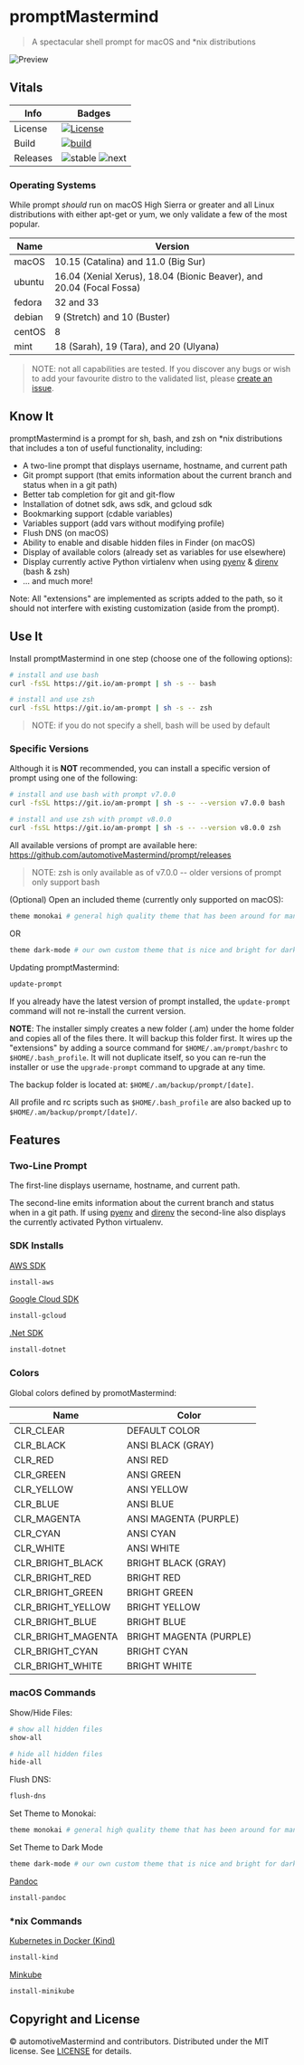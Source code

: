 # promptMastermind

> A spectacular shell prompt for macOS and *nix distributions

![Preview][preview-image]

## Vitals

| Info     | Badges                                                      |
| -------- | ----------------------------------------------------------- |
| License  | [![License][license-image]][license-url]                    |
| Build    | [![build][workflow-image]][workflow-url]                    |
| Releases | ![stable][stable-version-image] ![next][next-version-image] |

### Operating Systems

While prompt *should* run on macOS High Sierra or greater and all Linux distributions with either apt-get or yum, we
only validate a few of the most popular.

| Name   | Version                                                              |
| ------ | -------------------------------------------------------------------- |
| macOS  | 10.15 (Catalina) and 11.0 (Big Sur)                                  |
| ubuntu | 16.04 (Xenial Xerus), 18.04 (Bionic Beaver), and 20.04 (Focal Fossa) |
| fedora | 32 and 33                                                            |
| debian | 9 (Stretch) and 10 (Buster)                                          |
| centOS | 8                                                                    |
| mint   | 18 (Sarah), 19 (Tara), and 20 (Ulyana)                               |

> NOTE: not all capabilities are tested. If you discover any bugs or wish to add your favourite distro to the validated
> list, please [create an issue][new-issue-url].

## Know It

promptMastermind is a prompt for sh, bash, and zsh on *nix distributions that includes a ton of useful functionality,
including:

* A two-line prompt that displays username, hostname, and current path
* Git prompt support (that emits information about the current branch and status when in a git path)
* Better tab completion for git and git-flow
* Installation of dotnet sdk, aws sdk, and gcloud sdk
* Bookmarking support (cdable variables)
* Variables support (add vars without modifying profile)
* Flush DNS (on macOS)
* Ability to enable and disable hidden files in Finder (on macOS)
* Display of available colors (already set as variables for use elsewhere)
* Display currently active Python virtialenv when using [pyenv][pyenv-url] & [direnv][direnv-url] (bash & zsh)
* ... and much more!

Note: All "extensions" are implemented as scripts added to the path, so it should not interfere with existing
customization (aside from the prompt).

## Use It

Install promptMastermind in one step (choose one of the following options):

``` sh
# install and use bash
curl -fsSL https://git.io/am-prompt | sh -s -- bash

# install and use zsh
curl -fsSL https://git.io/am-prompt | sh -s -- zsh
```

> NOTE: if you do not specify a shell, bash will be used by default

### Specific Versions

Although it is **NOT** recommended, you can install a specific version of prompt using one of the following:

``` sh
# install and use bash with prompt v7.0.0
curl -fsSL https://git.io/am-prompt | sh -s -- --version v7.0.0 bash

# install and use zsh with prompt v8.0.0
curl -fsSL https://git.io/am-prompt | sh -s -- --version v8.0.0 zsh
```

All available versions of prompt are available here: <https://github.com/automotiveMastermind/prompt/releases>

> NOTE: zsh is only available as of v7.0.0 -- older versions of prompt only support bash

(Optional) Open an included theme (currently only supported on macOS):

``` sh
theme monokai # general high quality theme that has been around for many years
```

OR

```sh
theme dark-mode # our own custom theme that is nice and bright for dark mode on macOS
```

Updating promptMastermind:

``` sh
update-prompt
```

If you already have the latest version of prompt installed, the `update-prompt` command will not re-install the
current version.

**NOTE**: The installer simply creates a new folder (.am) under the home folder and copies all of the files
there. It will backup this folder first. It wires up the "extensions" by adding a source command for
`$HOME/.am/prompt/bashrc` to `$HOME/.bash_profile`. It will not duplicate itself, so you can re-run the
installer or use the `upgrade-prompt` command to upgrade at any time.

The backup folder is located at: `$HOME/.am/backup/prompt/[date]`.

All profile and rc scripts such as `$HOME/.bash_profile` are also backed up to `$HOME/.am/backup/prompt/[date]/`.

## Features

### Two-Line Prompt

The first-line displays username, hostname, and current path.

The second-line emits information about the current branch and status when in a git path. If using [pyenv][pyenv-url] and [direnv][direnv-url] the second-line also displays the currently activated Python virtualenv.

### SDK Installs

[AWS SDK][aws-sdk-url]

```sh
install-aws
```

[Google Cloud SDK][gcloud-sdk-url]

```sh
install-gcloud
```

[.Net SDK][dotnet-sdk-url]

```sh
install-dotnet
```

### Colors

Global colors defined by promotMastermind:

| Name               | Color                   |
| ------------------ | ----------------------- |
| CLR_CLEAR          | DEFAULT COLOR           |
| CLR_BLACK          | ANSI BLACK (GRAY)       |
| CLR_RED            | ANSI RED                |
| CLR_GREEN          | ANSI GREEN              |
| CLR_YELLOW         | ANSI YELLOW             |
| CLR_BLUE           | ANSI BLUE               |
| CLR_MAGENTA        | ANSI MAGENTA (PURPLE)   |
| CLR_CYAN           | ANSI CYAN               |
| CLR_WHITE          | ANSI WHITE              |
| CLR_BRIGHT_BLACK   | BRIGHT BLACK (GRAY)     |
| CLR_BRIGHT_RED     | BRIGHT RED              |
| CLR_BRIGHT_GREEN   | BRIGHT GREEN            |
| CLR_BRIGHT_YELLOW  | BRIGHT YELLOW           |
| CLR_BRIGHT_BLUE    | BRIGHT BLUE             |
| CLR_BRIGHT_MAGENTA | BRIGHT MAGENTA (PURPLE) |
| CLR_BRIGHT_CYAN    | BRIGHT CYAN             |
| CLR_BRIGHT_WHITE   | BRIGHT WHITE            |

### macOS Commands

Show/Hide Files:

```sh
# show all hidden files
show-all

# hide all hidden files
hide-all
```

Flush DNS:

```sh
flush-dns
```

Set Theme to Monokai:

```sh
theme monokai # general high quality theme that has been around for many years
```

Set Theme to Dark Mode

```sh
theme dark-mode # our own custom theme that is nice and bright for dark mode on macOS
```

[Pandoc][pandoc-url]

```sh
install-pandoc
```

### *nix Commands

[Kubernetes in Docker (Kind)][kind-url]

```sh
install-kind
```

[Minkube][minikube-url]

```sh
install-minikube
```

## Copyright and License

&copy; automotiveMastermind and contributors. Distributed under the MIT license. See [LICENSE][license-url] for details.

[license-image]: https://img.shields.io/badge/license-MIT-blue.svg
[license-url]: LICENSE

[preview-image]: https://user-images.githubusercontent.com/1803684/60201230-a8241300-97fc-11e9-8cb6-613cd31d914f.png

[pyenv-url]: https://github.com/pyenv/pyenv
[direnv-url]: https://github.com/direnv/direnv/wiki/Python
[kind-url]: https://kind.sigs.k8s.io
[aws-sdk-url]: https://github.com/aws/aws-cli
[gcloud-sdk-url]: https://cloud.google.com/sdk/install
[dotnet-sdk-url]: https://github.com/dotnet/installer
[minikube-url]: https://minikube.sigs.k8s.io/docs/start/
[pandoc-url]: https://pandoc.org

[workflow-url]: https://github.com/automotivemastermind/prompt/actions?query=workflow%3Aend-to-end
[workflow-image]: https://img.shields.io/github/workflow/status/automotivemastermind/prompt/end-to-end

[stable-version-image]: https://img.shields.io/github/v/release/automotivemastermind/prompt?label=stable&sort=semver
[next-version-image]: https://img.shields.io/github/v/tag/automotivemastermind/prompt?color=orange&include_prereleases&label=next&sort=semver

[new-issue-url]: https://github.com/automotivemastermind/prompt/issues/new
